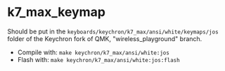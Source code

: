 # k7_max_keymap

Should be put in the `keyboards/keychron/k7_max/ansi/white/keymaps/jos` folder of the Keychron fork of QMK, "wireless_playground" branch.

- Compile with: `make keychron/k7_max/ansi/white:jos`
- Flash with:   `make keychron/k7_max/ansi/white:jos:flash`

